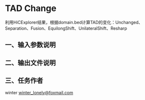 # TAD Change

利用HiCExplorer结果，根据domain.bed计算TAD的变化：Unchanged、Separation、Fusion、EquilongShift、UnilateralShift、Resharp

## 一、输入参数说明

## 二、输出文件说明

## 三、任务作者

winter <winter_lonely@foxmail.com>
